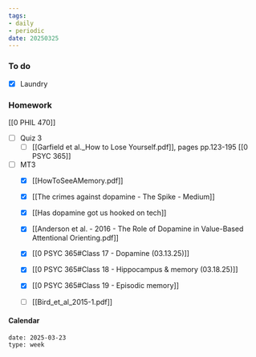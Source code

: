 ```yaml
---
tags:
- daily
- periodic
date: 20250325
---
```


### To do
- [x] Laundry

### Homework
[[0 PHIL 470]]
- [ ] Quiz 3
	- [ ] [[Garfield et al._How to Lose Yourself.pdf]], pages pp.123-195
[[0 PSYC 365]]
- [ ] MT3
	- [x] [[HowToSeeAMemory.pdf]]
	- [x] [[The crimes against dopamine - The Spike - Medium]]
	- [x] [[Has dopamine got us hooked on tech]]
	- [x] [[Anderson et al. - 2016 - The Role of Dopamine in Value-Based Attentional Orienting.pdf]]
	- [x] [[0 PSYC 365#Class 17 - Dopamine (03.13.25)]]
	- [x] [[0 PSYC 365#Class 18 - Hippocampus & memory (03.18.25)]]
	- [x] [[0 PSYC 365#Class 19 - Episodic memory]]
	- [ ] [[Bird_et_al_2015-1.pdf]]


#### Calendar
```gEvent
date: 2025-03-23
type: week
```


